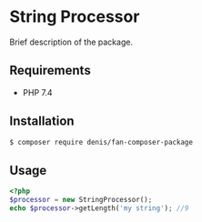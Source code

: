 # String Processor

Brief description of the package.

## Requirements

- PHP 7.4

## Installation

```bash
$ composer require denis/fan-composer-package
```

## Usage

```php
<?php
$processor = new StringProcessor();
echo $processor->getLength('my string'); //9
```